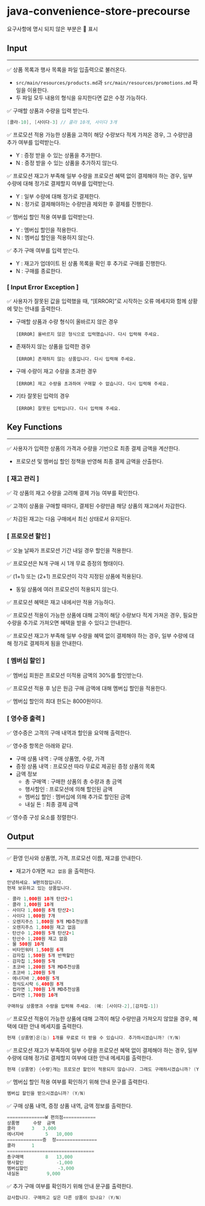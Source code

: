 # java-convenience-store-precourse
요구사항에 명시 되지 않은 부분은 🔺 표시

## **Input**

---

✅ 상품 목록과 행사 목록을 파일 입출력으로 불러온다.

- `src/main/resources/products.md`과 `src/main/resources/promotions.md` 파일을 이용한다.
- 두 파일 모두 내용의 형식을 유지한다면 값은 수정 가능하다.

✅ 구매할 상품과 수량을 입력 받는다.

```java
[콜라-10], [사이다-3] // 콜라 10개, 사이다 3개
```

✅ 프로모션 적용 가능한 상품을 고객이 해당 수량보다 적게 가져온 경우, 그 수량만큼 추가 여부를 입력받는다.

- Y : 증정 받을 수 있는 상품을 추가한다.
- N : 증정 받을 수 있는 상품을 추가하지 않는다.

✅ 프로모션 재고가 부족해 일부 수량을 프로모션 혜택 없이 결제해야 하는 경우, 일부 수량에 대해 정가로 결제할지 여부를 입력받는다.

- Y : 일부 수량에 대해 정가로 결제한다.
- N : 정가로 결제해야하는 수량만큼 제외한 후 결제를 진행한다.

✅ 멤버십 할인 적용 여부를 입력받는다.

- Y : 멤버십 할인을 적용한다.
- N : 멤버십 할인을 적용하지 않는다.

✅ 추가 구매 여부를 입력 받는다.

- Y : 재고가 업데이트 된 상품 목록을 확인 후 추가로 구매를 진행한다.
- N : 구매를 종료한다.

### [ Input Error Exception ]

✅ 사용자가 잘못된 값을 입력했을 때, “[ERROR]”로 시작하는 오류 메세지와 함께 상황에 맞는 안내를 출력한다.

- 구매할 상품과 수량 형식이 올바르지 않은 경우

    ```
    [ERROR] 올바르지 않은 형식으로 입력했습니다. 다시 입력해 주세요.
    ```

- 존재하지 않는 상품을 입력한 경우

    ```
    [ERROR] 존재하지 않는 상품입니다. 다시 입력해 주세요.
    ```

- 구매 수량이 재고 수량을 초과한 경우

    ```
    [ERROR] 재고 수량을 초과하여 구매할 수 없습니다. 다시 입력해 주세요.
    ```

- 기타 잘못된 입력의 경우

    ```
    [ERROR] 잘못된 입력입니다. 다시 입력해 주세요.
    ```


## **Key Functions**

---

✅ 사용자가 입력한 상품의 가격과 수량을 기반으로 최종 결제 금액을 계산한다.

- 프로모션 및 멤버십 할인 정책을 반영해 최종 결제 금액을 산출한다.

### [ 재고 관리 ]

✅ 각 상품의 재고 수량을 고려해 결제 가능 여부를 확인한다.

✅ 고객이 상품을 구매할 때마다, 결제된 수량만큼 해당 상품의 재고에서 차감한다.

✅ 차감된 재고는 다음 구매에서 최신 상태로서 유지된다.

### [ 프로모션 할인 ]

✅ 오늘 날짜가 프로모션 기간 내일 경우 할인을 적용한다.

✅ 프로모션은 N개 구매 시 1개 무료 증정의 형태이다.

✅ (1+1) 또는 (2+1) 프로모션이 각각 지정된 상품에 적용된다.

- 동일 상품에 여러 프로모션이 적용되지 않는다.

✅ 프로모션 혜택은 재고 내에서만 적용 가능하다.

✅ 프로모션 적용이 가능한 상품에 대해 고객이 해당 수량보다 적게 가져온 경우, 필요한 수량을 추가로 가져오면 혜택을 받을 수 있다고 안내한다.

✅ 프로모션 재고가 부족해 일부 수량을 혜택 없이 결제해야 하는 경우, 일부 수량에 대해 정가로 결제하게 됨을 안내한다.

### [ 멤버십 할인 ]

✅ 멤버십 회원은 프로모션 미적용 금액의 30%를 할인받는다.

✅ 프로모션 적용 후 남은 원금 구매 금액에 대해 멤버십 할인을 적용한다.

✅ 멤버십 할인의 최대 한도는 8000원이다.

### [ 영수증 출력 ]

✅ 영수증은 고객의 구매 내역과 할인을 요약해 출력한다.

✅ 영수증 항목은 아래와 같다.

- 구매 상품 내역 : 구매 상품명, 수량, 가격
- 증정 상품 내역 : 프로모션 따라 무료로 제공된 증정 상품의 목록
- 금액 정보
    - 총 구매액 : 구매한 상품의 총 수량과 총 금액
    - 행사할인 : 프로모션에 의해 할인된 금액
    - 멤버십 할인 : 멤버십에 의해 추가로 할인된 금액
    - 내실 돈 : 최종 결제 금액

✅ 영수증 구성 요소를 정렬한다.

## **Output**

---

✅ 환영 인사와 상품명, 가격, 프로모션 이름, 재고를 안내한다.

- 재고가 0개면 `재고 없음` 을 출력한다.

```java
안녕하세요. W편의점입니다.
현재 보유하고 있는 상품입니다.

- 콜라 1,000원 10개 탄산2+1
- 콜라 1,000원 10개
- 사이다 1,000원 8개 탄산2+1
- 사이다 1,000원 7개
- 오렌지주스 1,800원 9개 MD추천상품
- 오렌지주스 1,800원 재고 없음
- 탄산수 1,200원 5개 탄산2+1
- 탄산수 1,200원 재고 없음
- 물 500원 10개
- 비타민워터 1,500원 6개
- 감자칩 1,500원 5개 반짝할인
- 감자칩 1,500원 5개
- 초코바 1,200원 5개 MD추천상품
- 초코바 1,200원 5개
- 에너지바 2,000원 5개
- 정식도시락 6,400원 8개
- 컵라면 1,700원 1개 MD추천상품
- 컵라면 1,700원 10개

구매하실 상품명과 수량을 입력해 주세요. (예: [사이다-2],[감자칩-1])
```

✅ 프로모션 적용이 가능한 상품에 대해 고객이 해당 수량만큼 가져오지 않았을 경우, 혜택에 대한 안내 메세지를 출력한다.

```java
현재 {상품명}은(는) 1개를 무료로 더 받을 수 있습니다. 추가하시겠습니까? (Y/N)
```

✅ 프로모션 재고가 부족하여 일부 수량을 프로모션 혜택 없이 결제해야 하는 경우, 일부 수량에 대해 정가로 결제할지 여부에 대한 안내 메세지를 출력한다.

```java
현재 {상품명} {수량}개는 프로모션 할인이 적용되지 않습니다. 그래도 구매하시겠습니까? (Y/N)
```

✅ 멤버십 할인 적용 여부를 확인하기 위해 안내 문구를 출력한다.

```java
멤버십 할인을 받으시겠습니까? (Y/N)
```

✅ 구매 상품 내역, 증정 상품 내역, 금액 정보를 출력한다.

```java
==============W 편의점============
상품명		수량	금액
콜라		3 	3,000
에너지바 		5 	10,000
=============증	정===============
콜라		1
================================
총구매액		8	13,000
행사할인			-1,000
멤버십할인			-3,000
내실돈			 9,000
```

✅ 추가 구매 여부를 확인하기 위해 안내 문구를 출력한다.
```java
감사합니다. 구매하고 싶은 다른 상품이 있나요? (Y/N)
```